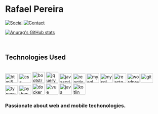 # Rafael Pereira

[![Social](https://img.shields.io/badge/LinkedIn-0077B5?style=for-the-badge&logo=linkedin&logoColor=white)](https://www.linkedin.com/in/rafael-pereira-40a853230/)
[![Contact](https://img.shields.io/badge/Microsoft_Outlook-0078D4?style=for-the-badge&logo=microsoft-outlook&logoColor=white)](mailto:rafaengcivilrj@outlook.com)
<br>

[![Anurag's GitHub stats](https://github-readme-stats.vercel.app/api?username=rafaelpereirafront)](https://github.com/anuraghazra/github-readme-stats)

<br>

## Technologies Used

<div style="display: inline_block"><br>
<img alingn="center" alt="html5" height="30" width="40" src="https://cdn.jsdelivr.net/gh/devicons/devicon/icons/html5/html5-original.svg">
<img alingn="center" alt="css" height="30" width="40" src="https://cdn.jsdelivr.net/gh/devicons/devicon/icons/css3/css3-original.svg">
<img alingn="bottom" alt="bootstrap" height="35" width="40" src="https://cdn.jsdelivr.net/gh/devicons/devicon/icons/bootstrap/bootstrap-original.svg">
<img alingn="bottom" alt="jquery" height="35" width="40" src="https://cdn.jsdelivr.net/gh/devicons/devicon/icons/jquery/jquery-original.svg"> 
<img alingn="center" alt="javascript" height="30" width="40" src="https://cdn.jsdelivr.net/gh/devicons/devicon/icons/javascript/javascript-original.svg">
<img alingn="center" alt="reactjs" height="30" width="40" src="https://cdn.jsdelivr.net/gh/devicons/devicon/icons/react/react-original.svg">
<img alingn="center" alt="mysql" height="30" width="40" src="https://cdn.jsdelivr.net/gh/devicons/devicon/icons/mysql/mysql-original.svg">
<img alingn="center" alt="mysql" height="30" width="40" src="https://cdn.jsdelivr.net/gh/devicons/devicon/icons/nodejs/nodejs-original.svg">
<img alingn="center" alt="reactnative" height="30" width="40" src="https://cdn.jsdelivr.net/gh/devicons/devicon/icons/android/android-original.svg">
<img alingn="center" alt="wordpress" height="30" width="40" src="https://cdn.jsdelivr.net/gh/devicons/devicon/icons/wordpress/wordpress-plain.svg">
<img alingn="center" alt="git" height="30" width="40" src="https://cdn.jsdelivr.net/gh/devicons/devicon/icons/git/git-original.svg">
<img alingn="center" alt="typescript" height="30" width="40" src="https://cdn.jsdelivr.net/gh/devicons/devicon/icons/typescript/typescript-original.svg">
<img alingn="center" alt="python" height="30" width="40" src="https://cdn.jsdelivr.net/gh/devicons/devicon/icons/python/python-original.svg">
<img alingn="bottom" alt="docker" height="35" width="40" src="https://cdn.jsdelivr.net/gh/devicons/devicon/icons/docker/docker-plain.svg">
<img alingn="bottom" alt="vue" height="35" width="40" src="https://cdn.jsdelivr.net/gh/devicons/devicon/icons/vuejs/vuejs-original.svg">
<img alingn="bottom" alt="java" height="35" width="40" src="https://cdn.jsdelivr.net/gh/devicons/devicon/icons/java/java-original.svg">
<img alingn="bottom" alt="kotlin" height="35" width="40" src="https://cdn.jsdelivr.net/gh/devicons/devicon/icons/kotlin/kotlin-original.svg">
</div>

### Passionate about web and mobile techonologies.
